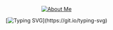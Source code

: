 <div align="center">

[![About Me](https://capsule-render.vercel.app/api?type=waving&height=300&color=gradient&text=About%20Me&reversal=false&textBg=false)](https://capsule-render.vercel.app/api?type=waving&height=200&color=gradient&text=About%20Me&reversal=false&textBg=false)

[![Typing SVG](https://readme-typing-svg.demolab.com?font=Jersey+25&size=50&duration=4500&pause=750&color=F7C331&center=true&vCenter=true&random=false&width=700&height=75&lines=Hey+%F0%9F%91%8B+there%2C+call+me+Luxcih.)](https://git.io/typing-svg)
</div>
